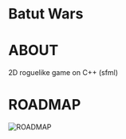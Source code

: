 # Batut Wars

# ABOUT
2D roguelike game on C++ (sfml)

# ROADMAP

![ROADMAP](https://github.com/Shureks-den/Batut_Wars/blob/main/images/RoadMapNew.png)
